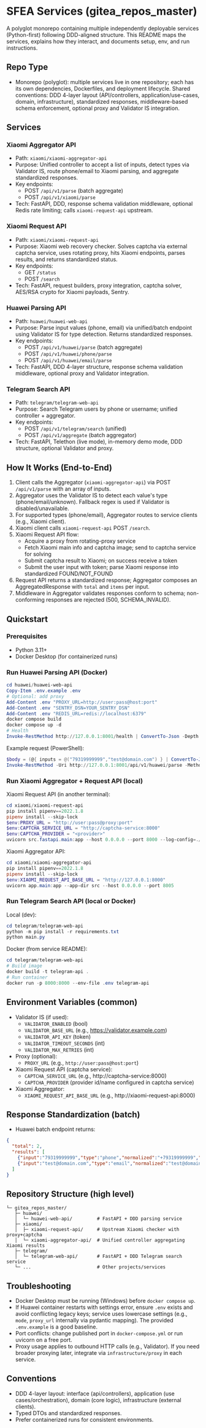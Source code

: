 # SFEA Services (gitea_repos_master)

A polyglot monorepo containing multiple independently deployable services (Python-first) following DDD-aligned structure. This README maps the services, explains how they interact, and documents setup, env, and run instructions.

## Repo Type

- Monorepo (polyglot): multiple services live in one repository; each has its own dependencies, Dockerfiles, and deployment lifecycle. Shared conventions: DDD 4-layer layout (API/controllers, application/use-cases, domain, infrastructure), standardized responses, middleware-based schema enforcement, optional proxy and Validator IS integration.

## Services
### Xiaomi Aggregator API
- Path: `xiaomi/xiaomi-aggregator-api`
- Purpose: Unified controller to accept a list of inputs, detect types via Validator IS, route phone/email to Xiaomi parsing, and aggregate standardized responses.
- Key endpoints:
  - POST `/api/v1/parse` (batch aggregate)
  - POST `/api/v1/xiaomi/parse`
- Tech: FastAPI, DDD, response schema validation middleware, optional Redis rate limiting; calls `xiaomi-request-api` upstream.

### Xiaomi Request API
- Path: `xiaomi/xiaomi-request-api`
- Purpose: Xiaomi web recovery checker. Solves captcha via external captcha service, uses rotating proxy, hits Xiaomi endpoints, parses results, and returns standardized status.
- Key endpoints:
  - GET `/status`
  - POST `/search`
- Tech: FastAPI, request builders, proxy integration, captcha solver, AES/RSA crypto for Xiaomi payloads, Sentry.

### Huawei Parsing API
- Path: `huawei/huawei-web-api`
- Purpose: Parse input values (phone, email) via unified/batch endpoint using Validator IS for type detection. Returns standardized responses.
- Key endpoints:
  - POST `/api/v1/huawei/parse` (batch aggregate)
  - POST `/api/v1/huawei/phone/parse`
  - POST `/api/v1/huawei/email/parse`
- Tech: FastAPI, DDD 4-layer structure, response schema validation middleware, optional proxy and Validator integration.

### Telegram Search API
- Path: `telegram/telegram-web-api`
- Purpose: Search Telegram users by phone or username; unified controller + aggregator.
- Key endpoints:
  - POST `/api/v1/telegram/search` (unified)
  - POST `/api/v1/aggregate` (batch aggregator)
- Tech: FastAPI, Telethon (live mode), in-memory demo mode, DDD structure, optional Validator and proxy.

## How It Works (End-to-End)

1) Client calls the Aggregator (`xiaomi-aggregator-api`) via POST `/api/v1/parse` with an array of inputs.
2) Aggregator uses the Validator IS to detect each value's type (phone/email/unknown). Fallback regex is used if Validator is disabled/unavailable.
3) For supported types (phone/email), Aggregator routes to service clients (e.g., Xiaomi client).
4) Xiaomi client calls `xiaomi-request-api` POST `/search`.
5) Xiaomi Request API flow:
   - Acquire a proxy from rotating-proxy service
   - Fetch Xiaomi main info and captcha image; send to captcha service for solving
   - Submit captcha result to Xiaomi; on success receive a token
   - Submit the user input with token; parse Xiaomi response into standardized FOUND/NOT_FOUND
6) Request API returns a standardized response; Aggregator composes an AggregatedResponse with `total` and `items` per input.
7) Middleware in Aggregator validates responses conform to schema; non-conforming responses are rejected (500, SCHEMA_INVALID).

## Quickstart

### Prerequisites
- Python 3.11+
- Docker Desktop (for containerized runs)

### Run Huawei Parsing API (Docker)
```powershell
cd huawei/huawei-web-api
Copy-Item .env.example .env
# Optional: add proxy
Add-Content .env "PROXY_URL=http://user:pass@host:port"
Add-Content .env "SENTRY_DSN=YOUR_SENTRY_DSN"
Add-Content .env "REDIS_URL=redis://localhost:6379"
docker compose build
docker compose up -d
# Health
Invoke-RestMethod http://127.0.0.1:8001/health | ConvertTo-Json -Depth 6
```

Example request (PowerShell):
```powershell
$body = (@{ inputs = @("79319999999","test@domain.com") } | ConvertTo-Json)
Invoke-RestMethod -Uri http://127.0.0.1:8001/api/v1/huawei/parse -Method POST -Body $body -ContentType "application/json" | ConvertTo-Json -Depth 8
```

### Run Xiaomi Aggregator + Request API (local)
Xiaomi Request API (in another terminal):
```powershell
cd xiaomi/xiaomi-request-api
pip install pipenv==2022.1.8
pipenv install --skip-lock
$env:PROXY_URL = "http://user:pass@proxy:port"
$env:CAPTCHA_SERVICE_URL = "http://captcha-service:8000"
$env:CAPTCHA_PROVIDER = "<provider>"
uvicorn src.fastapi.main:app --host 0.0.0.0 --port 8000 --log-config=./src/config/logging.yaml
```

Xiaomi Aggregator API:
```powershell
cd xiaomi/xiaomi-aggregator-api
pip install pipenv==2022.1.8
pipenv install --skip-lock
$env:XIAOMI_REQUEST_API_BASE_URL = "http://127.0.0.1:8000"
uvicorn app.main:app --app-dir src --host 0.0.0.0 --port 8005
```

### Run Telegram Search API (local or Docker)
Local (dev):
```powershell
cd telegram/telegram-web-api
python -m pip install -r requirements.txt
python main.py
```
Docker (from service README):
```powershell
cd telegram/telegram-web-api
# Build image
docker build -t telegram-api .
# Run container
docker run -p 8000:8000 --env-file .env telegram-api
```

## Environment Variables (common)
- Validator IS (if used):
  - `VALIDATOR_ENABLED` (bool)
  - `VALIDATOR_BASE_URL` (e.g., https://validator.example.com)
  - `VALIDATOR_API_KEY` (token)
  - `VALIDATOR_TIMEOUT_SECONDS` (int)
  - `VALIDATOR_MAX_RETRIES` (int)
- Proxy (optional):
  - `PROXY_URL` (e.g., `http://user:pass@host:port`)
 - Xiaomi Request API (captcha service):
   - `CAPTCHA_SERVICE_URL` (e.g., http://captcha-service:8000)
   - `CAPTCHA_PROVIDER` (provider id/name configured in captcha service)
 - Xiaomi Aggregator:
   - `XIAOMI_REQUEST_API_BASE_URL` (e.g., http://xiaomi-request-api:8000)

## Response Standardization (batch)
- Huawei batch endpoint returns:
```json
{
  "total": 2,
  "results": [
    {"input":"79319999999","type":"phone","normalized":"+79319999999","data":{"list__phones":["79319999999"]},"result":"Найден","result_code":"FOUND"},
    {"input":"test@domain.com","type":"email","normalized":"test@domain.com","data":{"list__emails":["test@domain.com"]},"result":"Найден","result_code":"FOUND"}
  ]
}
```

## Repository Structure (high level)
```
└─ gitea_repos_master/
   ├─ huawei/
   │  └─ huawei-web-api/         # FastAPI + DDD parsing service
   ├─ xiaomi/
   │  ├─ xiaomi-request-api/     # Upstream Xiaomi checker with proxy+captcha
   │  └─ xiaomi-aggregator-api/  # Unified controller aggregating Xiaomi results
   ├─ telegram/
   │  └─ telegram-web-api/       # FastAPI + DDD Telegram search service
   └─ ...                        # Other projects/services
```

## Troubleshooting
- Docker Desktop must be running (Windows) before `docker compose up`.
- If Huawei container restarts with settings error, ensure `.env` exists and avoid conflicting legacy keys; service uses lowercase settings (e.g., `mode`, `proxy_url` internally via pydantic mapping). The provided `.env.example` is a good baseline.
- Port conflicts: change published port in `docker-compose.yml` or run uvicorn on a free port.
- Proxy usage applies to outbound HTTP calls (e.g., Validator). If you need broader proxying later, integrate via `infrastructure/proxy` in each service.

## Conventions
- DDD 4-layer layout: interface (api/controllers), application (use cases/orchestration), domain (core logic), infrastructure (external clients).
- Typed DTOs and standardized responses.
- Prefer containerized runs for consistent environments.
